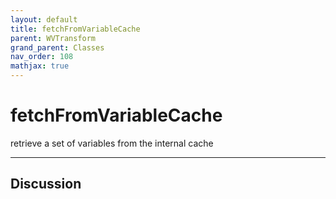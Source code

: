 ```yaml
---
layout: default
title: fetchFromVariableCache
parent: WVTransform
grand_parent: Classes
nav_order: 108
mathjax: true
---
```


#  fetchFromVariableCache

retrieve a set of variables from the internal cache


---

## Discussion

  
